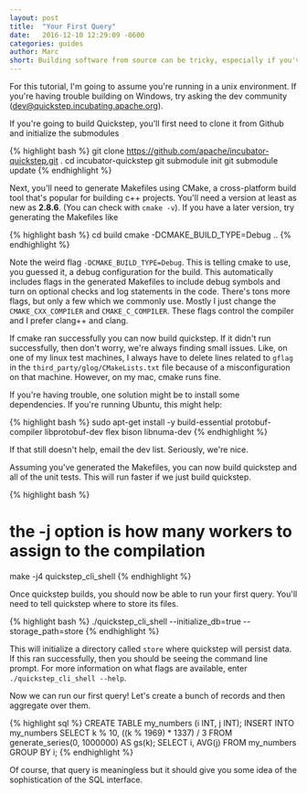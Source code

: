 ```yaml
---
layout: post
title:  "Your First Query"
date:   2016-12-10 12:29:09 -0600
categories: guides
author: Marc
short: Building software from source can be tricky, especially if you've never used the project's build tools before. In this post, we'll step through how to get started with Quickstep.
---
```

For this tutorial, I'm going to assume you're running in a unix environment. If you're having trouble building on Windows, try asking the dev community (<dev@quickstep.incubating.apache.org>). 

If you're going to build Quickstep, you'll first need to clone it from Github and initialize the submodules

{% highlight bash %}
git clone https://github.com/apache/incubator-quickstep.git .
cd incubator-quickstep
git submodule init
git submodule update
{% endhighlight %}

Next, you'll need to generate Makefiles using CMake, a cross-platform build tool that's popular for building c++ projects. You'll need a version at least as new as **2.8.6**. (You can check with `cmake -v`). If you have a later version, try generating the Makefiles like

{% highlight bash %}
cd build
cmake -DCMAKE_BUILD_TYPE=Debug ..
{% endhighlight %}

Note the weird flag `-DCMAKE_BUILD_TYPE=Debug`. This is telling cmake to use, you guessed it, a debug configuration for the build. This automatically includes flags in the generated Makefiles to include debug symbols and turn on optional checks and log statements in the code. There's tons more flags, but only a few which we commonly use. Mostly I just change the  `CMAKE_CXX_COMPILER` and `CMAKE_C_COMPILER`. These flags control the compiler and I prefer clang++ and clang.

If cmake ran successfully you can now build quickstep. If it didn't run successfully, then don't worry, we're always finding small issues. Like, on one of my linux test machines, I always have to delete lines related to `gflag` in the `third_party/glog/CMakeLists.txt` file because of a misconfiguration on that machine. However, on my mac, cmake runs fine.

If you're having trouble, one solution might be to install some dependencies. If you're running Ubuntu, this might help:

{% highlight bash %}
sudo apt-get install -y build-essential protobuf-compiler libprotobuf-dev flex bison libnuma-dev
{% endhighlight %}

If that still doesn't help, email the dev list. Seriously, we're nice.

Assuming you've generated the Makefiles, you can now build quickstep and all of the unit tests. This will run faster if we just build quickstep.

{% highlight bash %}
# the -j option is how many workers to assign to the compilation
make -j4 quickstep_cli_shell
{% endhighlight %}

Once quickstep builds, you should now be able to run your first query. You'll need to tell quickstep where to store its files.

{% highlight bash %}
./quickstep_cli_shell --initialize_db=true --storage_path=store
{% endhighlight %}

This will initialize a directory called `store` where quickstep will persist data. If this ran successfully, then you should be seeing the command line prompt. For more information on what flags are available, enter `./quickstep_cli_shell --help`.

Now we can run our first query! Let's create a bunch of records and then aggregate over them.

{% highlight sql %}
CREATE TABLE my_numbers (i INT, j INT);
INSERT INTO my_numbers SELECT k % 10, ((k % 1969) * 1337) / 3 FROM generate_series(0, 1000000) AS gs(k);
SELECT i, AVG(j) FROM my_numbers GROUP BY i;
{% endhighlight %}

Of course, that query is meaningless but it should give you some idea of the sophistication of the SQL interface.

